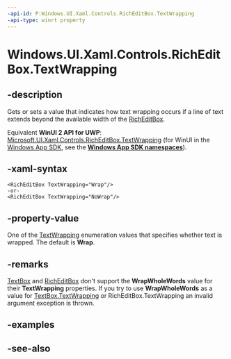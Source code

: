 ```yaml
---
-api-id: P:Windows.UI.Xaml.Controls.RichEditBox.TextWrapping
-api-type: winrt property
---
```


<!-- Property syntax
public Windows.UI.Xaml.TextWrapping TextWrapping { get;  set; }
-->

# Windows.UI.Xaml.Controls.RichEditBox.TextWrapping

## -description
Gets or sets a value that indicates how text wrapping occurs if a line of text extends beyond the available width of the [RichEditBox](richeditbox.md).

Equivalent **WinUI 2 API for UWP**: [Microsoft.UI.Xaml.Controls.RichEditBox.TextWrapping](/windows/winui/api/microsoft.ui.xaml.controls.richeditbox.textwrapping) (for WinUI in the [Windows App SDK](/windows/apps/windows-app-sdk/), see the **[Windows App SDK namespaces](/windows/windows-app-sdk/api/winrt/)**).

## -xaml-syntax
```xaml
<RichEditBox TextWrapping="Wrap"/>
-or-
<RichEditBox TextWrapping="NoWrap"/>
```


## -property-value
One of the [TextWrapping](../windows.ui.xaml/textwrapping.md) enumeration values that specifies whether text is wrapped. The default is **Wrap**.

## -remarks
[TextBox](textbox.md) and [RichEditBox](richeditbox.md) don't support the **WrapWholeWords** value for their **TextWrapping** properties. If you try to use **WrapWholeWords** as a value for [TextBox.TextWrapping](textbox_textwrapping.md) or RichEditBox.TextWrapping an invalid argument exception is thrown.

## -examples

## -see-also
